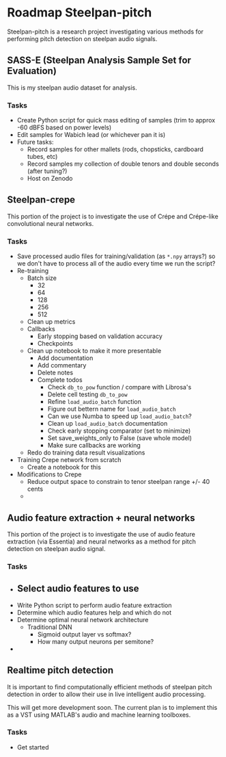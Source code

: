 # Roadmap Steelpan-pitch

Steelpan-pitch is a research project investigating various methods for performing pitch detection on steelpan audio signals.


## SASS-E (Steelpan Analysis Sample Set for Evaluation)

This is my steelpan audio dataset for analysis.

### Tasks
- Create Python script for quick mass editing of samples (trim to approx -60 dBFS based on power levels)
- Edit samples for Wabich lead (or whichever pan it is)
- Future tasks:
  - Record samples for other mallets (rods, chopsticks, cardboard tubes, etc)
  - Record samples my collection of double tenors and double seconds (after tuning?)
  - Host on Zenodo


## Steelpan-crepe

This portion of the project is to investigate the use of Crépe and Crépe-like convolutional neural networks.

### Tasks

- Save processed audio files for training/validation (as `*.npy` arrays?) so we don't have to process all of the audio every time we run the script?
- Re-training
  - Batch size
    - 32
    - 64
    - 128
    - 256
    - 512
  - Clean up metrics
  - Callbacks
    - Early stopping based on validation accuracy
    - Checkpoints
  - Clean up notebook to make it more presentable
    - Add documentation
    - Add commentary
    - Delete notes
    - Complete todos
      - Check `db_to_pow` function / compare with Librosa's
      - Delete cell testing `db_to_pow`
      - Refine `load_audio_batch` function
      - Figure out bettern name for `load_audio_batch`
      - Can we use Numba to speed up `load_audio_batch`?
      - Clean up `load_audio_batch` documentation
      - Check early stopping comparator (set to minimize)
      - Set save_weights_only to False (save whole model)
      - Make sure callbacks are working
  - Redo do training data result visualizations
- Training Crepe network from scratch
  - Create a notebook for this
- Modifications to Crepe
  - Reduce output space to constrain to tenor steelpan range +/- 40 cents
  - 



## Audio feature extraction + neural networks

This portion of the project is to investigate the use of audio feature extraction (via Essentia) and
neural networks as a method for pitch detection on steelpan audio signal.

### Tasks
- Select audio features to use
  - 
- Write Python script to perform audio feature extraction
- Determine which audio features help and which do not
- Determine optimal neural network architecture
  - Traditional DNN
    - Sigmoid output layer vs softmax?
    - How many output neurons per semitone?
- 


## Realtime pitch detection

It is important to find computationally efficient methods of steelpan pitch detection in order to allow their use in live intelligent audio processing.

This will get more development soon. The current plan is to implement this as a VST using MATLAB's audio and machine learning toolboxes.

### Tasks
- Get started
